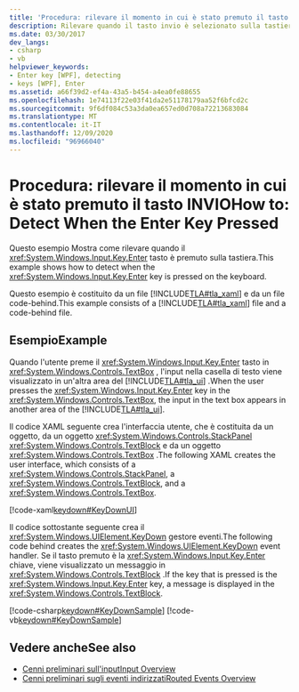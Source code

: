 ```yaml
---
title: 'Procedura: rilevare il momento in cui è stato premuto il tasto INVIO'
description: Rilevare quando il tasto invio è selezionato sulla tastiera in Windows Presentation Foundation. Questo esempio è costituito da XAML e da un file code-behind.
ms.date: 03/30/2017
dev_langs:
- csharp
- vb
helpviewer_keywords:
- Enter key [WPF], detecting
- keys [WPF], Enter
ms.assetid: a66f39d2-ef4a-43a5-b454-a4ea0fe88655
ms.openlocfilehash: 1e74113f22e03f41da2e51178179aa52f6bfcd2c
ms.sourcegitcommit: 9f6df084c53a3da0ea657ed0d708a72213683084
ms.translationtype: MT
ms.contentlocale: it-IT
ms.lasthandoff: 12/09/2020
ms.locfileid: "96966040"
---
```

# <a name="how-to-detect-when-the-enter-key-pressed"></a><span data-ttu-id="cae98-104">Procedura: rilevare il momento in cui è stato premuto il tasto INVIO</span><span class="sxs-lookup"><span data-stu-id="cae98-104">How to: Detect When the Enter Key Pressed</span></span>
<span data-ttu-id="cae98-105">Questo esempio Mostra come rilevare quando il <xref:System.Windows.Input.Key.Enter> tasto è premuto sulla tastiera.</span><span class="sxs-lookup"><span data-stu-id="cae98-105">This example shows how to detect when the <xref:System.Windows.Input.Key.Enter> key is pressed on the keyboard.</span></span>  
  
 <span data-ttu-id="cae98-106">Questo esempio è costituito da un file [!INCLUDE[TLA#tla_xaml](../../../includes/tlasharptla-xaml-md.md)] e da un file code-behind.</span><span class="sxs-lookup"><span data-stu-id="cae98-106">This example consists of a [!INCLUDE[TLA#tla_xaml](../../../includes/tlasharptla-xaml-md.md)] file and a code-behind file.</span></span>  
  
## <a name="example"></a><span data-ttu-id="cae98-107">Esempio</span><span class="sxs-lookup"><span data-stu-id="cae98-107">Example</span></span>  
 <span data-ttu-id="cae98-108">Quando l'utente preme il <xref:System.Windows.Input.Key.Enter> tasto in <xref:System.Windows.Controls.TextBox> , l'input nella casella di testo viene visualizzato in un'altra area del [!INCLUDE[TLA#tla_ui](../../../includes/tlasharptla-ui-md.md)] .</span><span class="sxs-lookup"><span data-stu-id="cae98-108">When the user presses the <xref:System.Windows.Input.Key.Enter> key in the <xref:System.Windows.Controls.TextBox>, the input in the text box appears in another area of the [!INCLUDE[TLA#tla_ui](../../../includes/tlasharptla-ui-md.md)].</span></span>  
  
 <span data-ttu-id="cae98-109">Il codice XAML seguente crea l'interfaccia utente, che è costituita da un oggetto, da un oggetto <xref:System.Windows.Controls.StackPanel> <xref:System.Windows.Controls.TextBlock> e da un oggetto <xref:System.Windows.Controls.TextBox> .</span><span class="sxs-lookup"><span data-stu-id="cae98-109">The following XAML creates the user interface, which consists of a <xref:System.Windows.Controls.StackPanel>, a <xref:System.Windows.Controls.TextBlock>, and a <xref:System.Windows.Controls.TextBox>.</span></span>  
  
 [!code-xaml[keydown#KeyDownUI](~/samples/snippets/csharp/VS_Snippets_Wpf/KeyDown/CSharp/Window1.xaml#keydownui)]  
  
 <span data-ttu-id="cae98-110">Il codice sottostante seguente crea il <xref:System.Windows.UIElement.KeyDown> gestore eventi.</span><span class="sxs-lookup"><span data-stu-id="cae98-110">The following code behind creates the <xref:System.Windows.UIElement.KeyDown> event handler.</span></span>  <span data-ttu-id="cae98-111">Se il tasto premuto è la <xref:System.Windows.Input.Key.Enter> chiave, viene visualizzato un messaggio in <xref:System.Windows.Controls.TextBlock> .</span><span class="sxs-lookup"><span data-stu-id="cae98-111">If the key that is pressed is the <xref:System.Windows.Input.Key.Enter> key, a message is displayed in the <xref:System.Windows.Controls.TextBlock>.</span></span>  
  
 [!code-csharp[keydown#KeyDownSample](~/samples/snippets/csharp/VS_Snippets_Wpf/KeyDown/CSharp/Window1.xaml.cs#keydownsample)]
 [!code-vb[keydown#KeyDownSample](~/samples/snippets/visualbasic/VS_Snippets_Wpf/KeyDown/VisualBasic/Window1.xaml.vb#keydownsample)]  
  
## <a name="see-also"></a><span data-ttu-id="cae98-112">Vedere anche</span><span class="sxs-lookup"><span data-stu-id="cae98-112">See also</span></span>

- [<span data-ttu-id="cae98-113">Cenni preliminari sull'input</span><span class="sxs-lookup"><span data-stu-id="cae98-113">Input Overview</span></span>](input-overview.md)
- [<span data-ttu-id="cae98-114">Cenni preliminari sugli eventi indirizzati</span><span class="sxs-lookup"><span data-stu-id="cae98-114">Routed Events Overview</span></span>](routed-events-overview.md)
